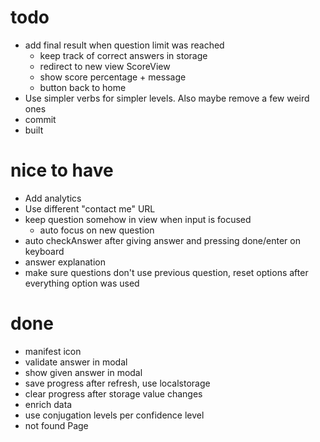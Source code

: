# todo

-   add final result when question limit was reached
    -   keep track of correct answers in storage
    -   redirect to new view ScoreView
    -   show score percentage + message
    -   button back to home
-   Use simpler verbs for simpler levels. Also maybe remove a few weird ones
-   commit
-   built

# nice to have

-   Add analytics
-   Use different "contact me" URL
-   keep question somehow in view when input is focused
    -   auto focus on new question
-   auto checkAnswer after giving answer and pressing done/enter on keyboard
-   answer explanation
-   make sure questions don't use previous question, reset options after everything option was used

# done

-   manifest icon
-   validate answer in modal
-   show given answer in modal
-   save progress after refresh, use localstorage
-   clear progress after storage value changes
-   enrich data
-   use conjugation levels per confidence level
-   not found Page
